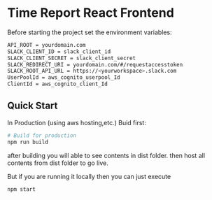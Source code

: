 Time Report React Frontend
==============================================

Before starting the project set the environment variables:
```sh
API_ROOT = yourdomain.com
SLACK_CLIENT_ID = slack_client_id
SLACK_CLIENT_SECRET = slack_client_secret
SLACK_REDIRECT_URI = yourdomain.com/#/requestaccesstoken 
SLACK_ROOT_API_URL = https://<yourworkspace>.slack.com
UserPoolId = aws_cognito_userpool_Id
ClientId = aws_cognito_client_Id
```
 
## Quick Start
In Production (using aws hosting,etc.)
Buid first:
```bash
# Build for production
npm run build
```
after building you will able to see contents in dist folder.
then host all contents from dist folder to go live.

But if you are running it locally then you can just execute 
```bash
npm start
```